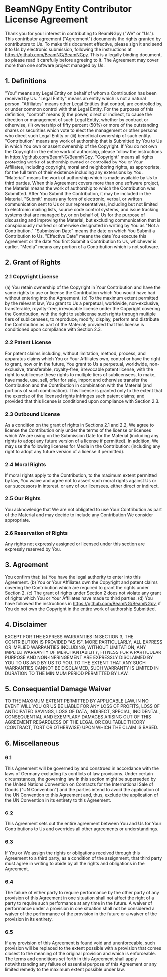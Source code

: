 # BeamNGpy Entity Contributor License Agreement
Thank you for your interest in contributing to BeamNGpy ("We" or "Us").
This contributor agreement ("Agreement") documents the rights granted by contributors to Us. To
make this document effective, please sign it and send it to Us by electronic submission, following the
instructions at https://github.com/BeamNG/BeamNGpy. This is a legally binding document, so please
read it carefully before agreeing to it. The Agreement may cover more than one software project
managed by Us.
## 1. Definitions
"You" means any Legal Entity on behalf of whom a Contribution has been received by Us. "Legal
Entity" means an entity which is not a natural person. "Affiliates" means other Legal Entities that
control, are controlled by, or under common control with that Legal Entity. For the purposes of
this definition, "control" means (i) the power, direct or indirect, to cause the direction or
management of such Legal Entity, whether by contract or otherwise, (ii) ownership of fifty
percent (50%) or more of the outstanding shares or securities which vote to elect the management
or other persons who direct such Legal Entity or (iii) beneficial ownership of such entity.
"Contribution" means any work of authorship that is Submitted by You to Us in which You own
or assert ownership of the Copyright. If You do not own the Copyright in the entire work of
authorship, please follow the instructions in https://github.com/BeamNG/BeamNGpy.
"Copyright" means all rights protecting works of authorship owned or controlled by You or Your
Affiliates, including copyright, moral and neighboring rights, as appropriate, for the full term of
their existence including any extensions by You.
"Material" means the work of authorship which is made available by Us to third parties. When
this Agreement covers more than one software project, the Material means the work of authorship
to which the Contribution was Submitted. After You Submit the Contribution, it may be included
in the Material.
"Submit"  means any form of electronic, verbal, or written communication sent to Us or our
representatives, including but not limited to electronic mailing lists, source code control systems,
and issue tracking systems that are managed by, or on behalf of, Us for the purpose of discussing
and improving the Material, but excluding communication that is conspicuously marked or
otherwise designated in writing by You as "Not a Contribution."
"Submission Date" means the date on which You Submit a Contribution to Us.
"Effective Date" means the date You execute this Agreement or the date You first Submit a
Contribution to Us, whichever is earlier.
"Media" means any portion of a Contribution which is not software.
## 2. Grant of Rights
### 2.1 Copyright License
(a) You retain ownership of the Copyright in Your Contribution and have the same rights to use or
license the Contribution which You would have had without entering into the Agreement.
(b) To the maximum extent permitted by the relevant law, You grant to Us a perpetual, worldwide, non-exclusive, transferable, royalty-free, irrevocable license under the Copyright covering the
Contribution, with the right to sublicense such rights through multiple tiers of sublicensees, to
reproduce, modify, display, perform and distribute the Contribution as part of the Material; provided
that this license is conditioned upon compliance with Section 2.3.
### 2.2 Patent License
For patent claims including, without limitation, method, process, and apparatus claims which You or
Your Affiliates own, control or have the right to grant, now or in the future, You grant to Us a
perpetual, worldwide, non-exclusive, transferable, royalty-free, irrevocable patent license, with the
right to sublicense these rights to multiple tiers of sublicensees, to make, have made, use, sell, offer
for sale, import and otherwise transfer the Contribution and the Contribution in combination with the
Material (and portions of such combination). This license is granted only to the extent that the
exercise of the licensed rights infringes such patent claims; and provided that this license is
conditioned upon compliance with Section 2.3.
### 2.3 Outbound License
As a condition on the grant of rights in Sections 2.1 and 2.2, We agree to license the Contribution only
under the terms of the license or licenses which We are using on the Submission Date for the Material
(including any rights to adopt any future version of a license if permitted).
In addition, We may use the following licenses for Media in the Contribution:  (including any right to
adopt any future version of a license if permitted).
### 2.4 Moral Rights
If moral rights apply to the Contribution, to the maximum extent permitted by law,
You waive and agree not to assert such moral rights against Us or our successors in interest, or any of
our licensees, either direct or indirect.
### 2.5 Our Rights
You acknowledge that We are not obligated to use Your Contribution as part of the
Material and may decide to include any Contribution We consider appropriate.
### 2.6 Reservation of Rights
Any rights not expressly assigned or licensed under this section are
expressly reserved by You.
## 3. Agreement
You confirm that:
(a) You have the legal authority to enter into this Agreement.
(b) You or Your Affiliates own the Copyright and patent claims covering the Contribution which are
required to grant the rights under Section 2.
(c) The grant of rights under Section 2 does not violate any grant of rights which You or Your
Affiliates have made to third parties.
(d) You have followed the instructions in https://github.com/BeamNG/BeamNGpy, if You do not own
the Copyright in the entire work of authorship Submitted.
## 4. Disclaimer
EXCEPT FOR THE EXPRESS WARRANTIES IN SECTION 3, THE CONTRIBUTION IS
PROVIDED "AS IS". MORE PARTICULARLY, ALL EXPRESS OR IMPLIED WARRANTIES INCLUDING, WITHOUT LIMITATION, ANY IMPLIED WARRANTY OF MERCHANTABILITY,
FITNESS FOR A PARTICULAR PURPOSE AND NON-INFRINGEMENT ARE EXPRESSLY
DISCLAIMED BY YOU TO US AND BY US TO YOU. TO THE EXTENT THAT ANY SUCH
WARRANTIES CANNOT BE DISCLAIMED, SUCH WARRANTY IS LIMITED IN DURATION
TO THE MINIMUM PERIOD PERMITTED BY LAW.
## 5. Consequential Damage Waiver
TO THE MAXIMUM EXTENT PERMITTED BY APPLICABLE LAW, IN NO EVENT WILL
YOU OR US BE LIABLE FOR ANY LOSS OF PROFITS, LOSS OF ANTICIPATED SAVINGS,
LOSS OF DATA, INDIRECT, SPECIAL, INCIDENTAL, CONSEQUENTIAL AND EXEMPLARY
DAMAGES ARISING OUT OF THIS AGREEMENT REGARDLESS OF THE LEGAL OR
EQUITABLE THEORY (CONTRACT, TORT OR OTHERWISE) UPON WHICH THE CLAIM IS
BASED.
## 6. Miscellaneous
### 6.1
This Agreement will be governed by and construed in accordance with the laws of Germany
excluding its conflicts of law provisions. Under certain circumstances, the governing law in this
section might be superseded by the United Nations Convention on Contracts for the International Sale
of Goods ("UN Convention") and the parties intend to avoid the application of the UN Convention to
this Agreement and, thus, exclude the application of the UN Convention in its entirety to this
Agreement.
### 6.2
This Agreement sets out the entire agreement between You and Us for Your Contributions to Us
and overrides all other agreements or understandings.
### 6.3
If You or We assign the rights or obligations received through this Agreement to a third party, as a
condition of the assignment, that third party must agree in writing to abide by all the rights and
obligations in the Agreement.
### 6.4
The failure of either party to require performance by the other party of any provision of this
Agreement in one situation shall not affect the right of a party to require such performance at any time
in the future. A waiver of performance under a provision in one situation shall not be considered a
waiver of the performance of the provision in the future or a waiver of the provision in its entirety.
### 6.5
If any provision of this Agreement is found void and unenforceable, such provision will be
replaced to the extent possible with a provision that comes closest to the meaning of the original
provision and which is enforceable.  The terms and conditions set forth in this Agreement shall apply
notwithstanding any failure of essential purpose of this Agreement or any limited remedy to the
maximum extent possible under law.